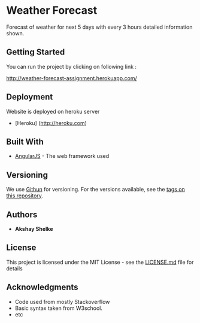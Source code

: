 # Weather Forecast

Forecast of weather for next 5 days with every 3 hours detailed information shown.

## Getting Started

You can run the project by clicking on following link :

http://weather-forecast-assignment.herokuapp.com/

## Deployment

Website is deployed on heroku server

* [Heroku] (http://heroku.com)

## Built With

* [AngularJS](https://docs.angularjs.org/guide/introduction) - The web framework used


## Versioning

We use [Githun](http://github.com/) for versioning.
For the versions available, see the [tags on this repository](https://github.com/akshayshelke27490/weather-forecast).

## Authors

* **Akshay Shelke**

## License

This project is licensed under the MIT License - see the [LICENSE.md](LICENSE.md) file for details

## Acknowledgments

* Code used from mostly Stackoverflow
* Basic syntax taken from W3school.
* etc

